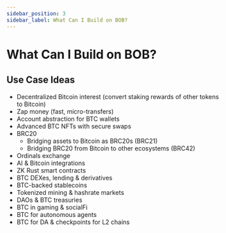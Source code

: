 ```yaml
---
sidebar_position: 3
sidebar_label: What Can I Build on BOB?
---
```


# What Can I Build on BOB?

## Use Case Ideas

- Decentralized Bitcoin interest (convert staking rewards of other tokens to Bitcoin)
- Zap money (fast, micro-transfers)
- Account abstraction for BTC wallets
- Advanced BTC NFTs with secure swaps
- BRC20
  - Bridging assets to Bitcoin as BRC20s (BRC21)
  - Bridging BRC20 from Bitcoin to other ecosystems (BRC42)
- Ordinals exchange
- AI & Bitcoin integrations
- ZK Rust smart contracts
- BTC DEXes, lending & derivatives
- BTC-backed stablecoins
- Tokenized mining & hashrate markets
- DAOs & BTC treasuries
- BTC in gaming & socialFi
- BTC for autonomous agents
- BTC for DA & checkpoints for L2 chains

